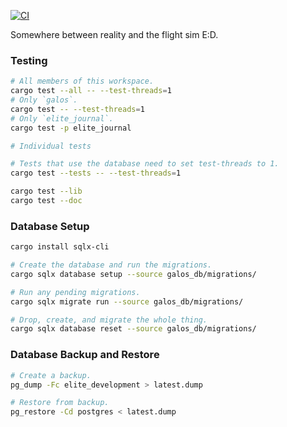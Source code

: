 [![CI](https://github.com/ED-NEWP/galos/actions/workflows/ci.yml/badge.svg?branch=master)](https://github.com/ED-NEWP/galos/actions/workflows/ci.yml)

Somewhere between reality and the flight sim E:D.

### Testing

```sh
# All members of this workspace.
cargo test --all -- --test-threads=1
# Only `galos`.
cargo test -- --test-threads=1
# Only `elite_journal`.
cargo test -p elite_journal

# Individual tests

# Tests that use the database need to set test-threads to 1.
cargo test --tests -- --test-threads=1

cargo test --lib
cargo test --doc
```


### Database Setup

```sh
cargo install sqlx-cli

# Create the database and run the migrations.
cargo sqlx database setup --source galos_db/migrations/

# Run any pending migrations.
cargo sqlx migrate run --source galos_db/migrations/

# Drop, create, and migrate the whole thing.
cargo sqlx database reset --source galos_db/migrations/
```

### Database Backup and Restore

```sh
# Create a backup.
pg_dump -Fc elite_development > latest.dump

# Restore from backup.
pg_restore -Cd postgres < latest.dump
```
